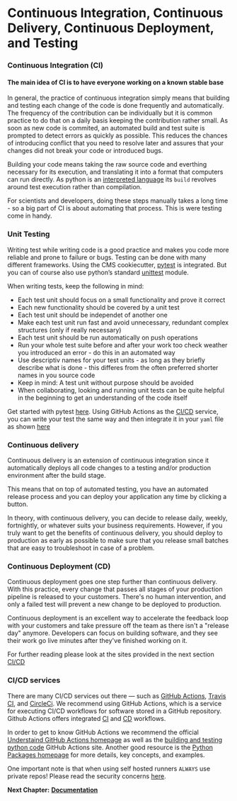 # Continuous Integration, Continuous Delivery, Continuous Deployment, and Testing

### Continuous Integration (CI)
#### The main idea of CI is to have everyone working on a known stable base

In general, the practice of continuous integration simply means that building and testing each change of the code is done frequently and automatically.
The frequency of the contribution can be individually but it is common practice to do that on a daily basis keeping the contribution rather small. 
As soon as new code is commited, an automated build and test suite is prompted to detect errors as quickly as possible.
This reduces the chances of introducing conflict that you need to resolve later and assures that your changes did not break your code or introduced bugs.

Building your code means taking the raw source code and everthing necessary for its execution, and translating it into a format that computers can run directly.
As python is an [interpreted language](https://en.wikipedia.org/wiki/Interpreter_(computing)) its `build` revolves around test execution rather than compilation.

For scientists and developers, doing these steps manually takes a long time - so a big part of CI is about automating that process.
This is were testing come in handy.

### Unit Testing

Writing test while writing code is a good practice and makes you code more reliable and prone to failure or bugs.
Testing can be done with many different frameworks. Using the CMS cookiecutter, [pytest](https://docs.pytest.org/en/7.1.x/) is integrated. But you can of course also use python’s standard [unittest](https://docs.python.org/3/library/unittest.html) module.

When writing tests, keep the following in mind:

* Each test unit should focus on a small functionality and prove it correct
* Each new functionality should be covered by a unit test
* Each test unit should be independet of another one
* Make each test unit run fast and avoid unnecessary, redundant complex structures (only if really necessary)
* Each test unit should be run automatically on push operations
* Run your whole test suite before and after your work too check weather you introduced an error - do this in an automated way
* Use descriptiv names for your test units - as long as they briefly describe what is done - this differes from the often preferred shorter names in you source code
* Keep in mind: A test unit without purpose should be avoided
* When collaborating, looking and running unit tests can be quite helpful in the beginning to get an understanding of the code itself

Get started with pytest [here](https://docs.pytest.org/en/7.1.x/getting-started.html#getstarted).
Using GitHub Actions as the [CI/CD](/CI_CD_TEST.md#cicd-services) service, you can write your test the same way and then integrate it in your `yaml` file as shown [here](https://docs.github.com/en/actions/automating-builds-and-tests/building-and-testing-python#testing-your-code)

### Continuous delivery
Continuous delivery is an extension of continuous integration since it automatically deploys all code changes to a testing and/or production environment after the build stage. 

This means that on top of automated testing, you have an automated release process and you can deploy your application any time by clicking a button.

In theory, with continuous delivery, you can decide to release daily, weekly, fortnightly, or whatever suits your business requirements. However, if you truly want to get the benefits of continuous delivery, you should deploy to production as early as possible to make sure that you release small batches that are easy to troubleshoot in case of a problem.


### Continuous Deployment (CD)
Continuous deployment goes one step further than continuous delivery. With this practice, every change that passes all stages of your production pipeline is released to your customers. There's no human intervention, and only a failed test will prevent a new change to be deployed to production.

Continuous deployment is an excellent way to accelerate the feedback loop with your customers and take pressure off the team as there isn't a "release day" anymore. Developers can focus on building software, and they see their work go live minutes after they've finished working on it.

For further reading please look at the sites provided in the next section [CI/CD](/CI_CD_TEST.md#cicd-services)


### CI/CD services
There are many CI/CD services out there — such as [GitHub Actions](https://docs.github.com/en/actions), [Travis CI](https://www.travis-ci.com/), and [CircleCi](https://circleci.com/). 
We recommend using GitHub Actions, which is a service for executing CI/CD workflows for software stored in a GitHub repository.
Github Actions offers integrated [CI](https://docs.github.com/en/actions/deployment/about-deployments/about-continuous-deployment) and [CD](https://docs.github.com/en/actions/deployment/about-deployments/about-continuous-deployment) workflows.

In order to get to know GitHub Actions we recommend the official [Understaind GitHub Actions homepage](https://docs.github.com/en/actions/learn-github-actions/understanding-github-actions) as well as the [building and testing python code](https://docs.github.com/en/actions/automating-builds-and-tests/building-and-testing-python) GitHub Actions site.
Another good resource is the [Python Packages homepage](https://py-pkgs.org/08-ci-cd.html) for more details, key concepts, and examples.


One important note is that when using self hosted runners `ALWAYS` use private repos! Please read the security concerns [here](https://docs.github.com/en/actions/hosting-your-own-runners/about-self-hosted-runners#self-hosted-runner-security).


__Next Chapter:__ [__Documentation__](/DOCUMENTATION.md)